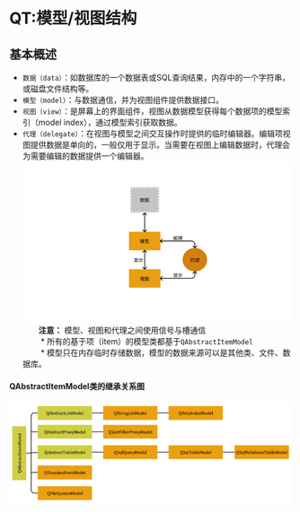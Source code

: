 # QT:模型/视图结构

## 基本概述
* `数据（data）`：如数据库的一个数据表或SQL查询结果，内存中的一个字符串，或磁盘文件结构等。
* `模型（model）`：与数据通信，并为视图组件提供数据接口。
* `视图（view）`：是屏幕上的界面组件，视图从数据模型获得每个数据项的模型索引（model index），通过模型索引获取数据。
* `代理（delegate）`：在视图与模型之间交互操作时提供的临时编辑器。编辑项视图提供数据是单向的，一般仅用于显示。当需要在视图上编辑数据时，代理会为需要编辑的数据提供一个编辑器。<br>
  ![](images/模型-视图连接结构.png) <br>
&emsp;&emsp;**注意：** 模型、视图和代理之间使用信号与槽通信<br>
&emsp;&emsp; * 所有的基于项（item）的模型类都基于`QAbstractItemModel`<br>
&emsp;&emsp; * 模型只在内存临时存储数据，模型的数据来源可以是其他类、文件、数据库。<br>
#### QAbstractItemModel类的继承关系图
  ![](images/QAbstractItemModel类继承关系.png) <br>
## 
